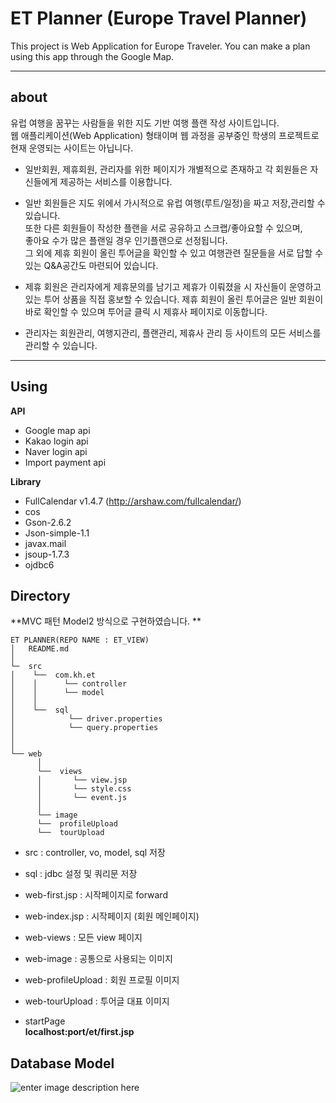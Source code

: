 
ET Planner (Europe Travel Planner)
===================
This project is Web Application for Europe Traveler. 
You can make a plan using this app through the Google Map.

----------

<i class="icon-info"></i> about
-------------
유럽 여행을 꿈꾸는 사람들을 위한 지도 기반 여행 플랜 작성 사이트입니다. \
웹 애플리케이션(Web Application) 형태이며 웹 과정을 공부중인 학생의 프로젝트로 현재 운영되는 사이트는 아닙니다. 


- 일반회원, 제휴회원, 관리자를 위한 페이지가 개별적으로 존재하고 
각 회원들은 자신들에게 제공하는 서비스를 이용합니다. 

- 일반 회원들은 지도 위에서 가시적으로 유럽 여행(루트/일정)을 짜고 저장,관리할 수 있습니다. \
또한 다른 회원들이 작성한 플랜을 서로 공유하고 스크랩/좋아요할 수 있으며, \
좋아요 수가 많은 플랜일 경우 인기플랜으로 선정됩니다. \
 그 외에 제휴 회원이 올린 투어글을 확인할 수 있고 여행관련 질문들을 서로 답할 수 있는 Q&A공간도 마련되어 있습니다. 

- 제휴 회원은 관리자에게 제휴문의를 남기고 제휴가 이뤄졌을 시 자신들이 운영하고 있는 투어 상품을 직접 홍보할 수 있습니다. 
제휴 회원이 올린 투어글은 일반 회원이 바로 확인할 수 있으며 투어글 클릭 시 제휴사 페이지로 이동합니다.

- 관리자는 회원관리, 여행지관리, 플랜관리, 제휴사 관리 등 사이트의 모든 서비스를 관리할 수 있습니다. 


----------

<i class="icon-cog"></i> Using
-------------
<b>API </b> 
- Google map api 
- Kakao login api 
- Naver login api 
- Import payment api
  
<b>Library </b> 
- FullCalendar v1.4.7 (http://arshaw.com/fullcalendar/)
- cos
- Gson-2.6.2
- Json-simple-1.1
- javax.mail
- jsoup-1.7.3
- ojdbc6




  
<i class="icon-folder-open"></i> Directory 
-------------
**MVC 패턴 Model2 방식으로 구현하였습니다. ** 
```
ET PLANNER(REPO NAME : ET_VIEW)
│   README.md
│
└─  src
│    └──  com.kh.et
│    │      └── controller
│    │      └── model
│    │
│    └──  sql
│            └── driver.properties 
│            └── query.properties
│     
│     
└── web
      │
      └──  views
      │       └── view.jsp
      │       └── style.css
      │       └── event.js
      │ 
      └── image
      └──  profileUpload
      └──  tourUpload

```
- src : controller, vo, model, sql 저장 
- sql : jdbc 설정 및 쿼리문 저장
- web-first.jsp : 시작페이지로 forward
- web-index.jsp : 시작페이지 (회원 메인페이지) 
- web-views : 모든 view 페이지 
- web-image : 공통으로 사용되는 이미지
- web-profileUpload : 회원 프로필 이미지
- web-tourUpload : 투어글 대표 이미지


- startPage \
<b>localhost:port/et/first.jsp </b> 





Database Model
-----------


![enter image description here](https://lh3.googleusercontent.com/-Tq2zjNbS9-4/XHyCxKc2X4I/AAAAAAAACpk/sLwppaUi0oAbBTQLm2V3KA_2xcWMeBJdwCLcBGAs/s0/etmodel.png "etmodel.png")




